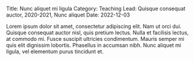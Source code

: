 Title: Nunc aliquet mi ligula
Category: Teaching
Lead: Quisque consequat auctor, 2020-2021, Nunc aliquet
Date: 2022-12-03

Lorem ipsum dolor sit amet, consectetur adipiscing elit. Nam ut orci dui. Quisque consequat auctor nisl, quis pretium lectus. Nulla et facilisis lectus, at commodo mi. Fusce suscipit ultricies condimentum. Mauris semper mi quis elit dignissim lobortis. Phasellus in accumsan nibh. Nunc aliquet mi ligula, vel elementum purus tincidunt et.
